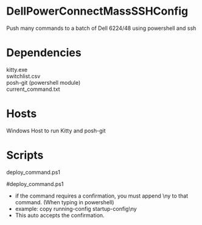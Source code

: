 # DellPowerConnectMassSSHConfig
Push many commands to a batch of Dell 6224/48 using powershell and ssh

# Dependencies 
kitty.exe <br />
switchlist.csv <br />
posh-git (powershell module) <br />
current_command.txt

# Hosts
Windows Host to run Kitty and posh-git

# Scripts
deploy_command.ps1

#deploy_command.ps1
* if the command requires a confirmation, you must append \ny to that command. (When typing in powershell)
* example: copy running-config startup-config\ny
* This auto accepts the confirmation.
